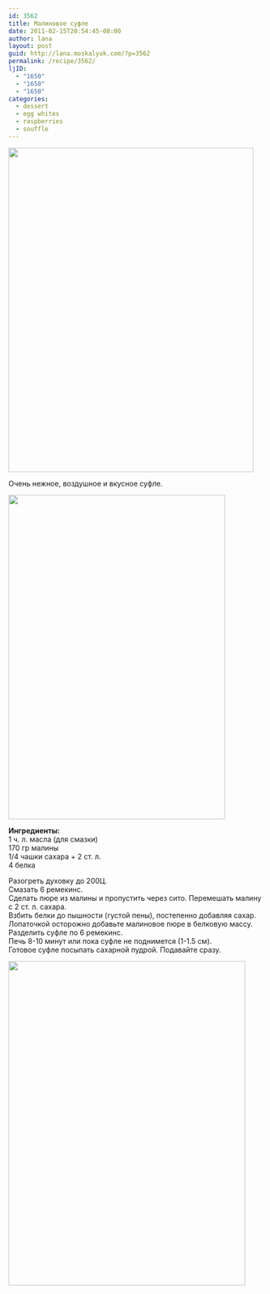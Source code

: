 ```yaml
---
id: 3562
title: Малиновое суфле
date: 2011-02-15T20:54:45-08:00
author: lana
layout: post
guid: http://lana.moskalyuk.com/?p=3562
permalink: /recipe/3562/
ljID:
  - "1650"
  - "1650"
  - "1650"
categories:
  - dessert
  - egg whites
  - raspberries
  - souffle
---
```

<img loading="lazy" class="alignnone" title="souffle" src="http://farm6.static.flickr.com/5220/5447360406_753f052ef3_z.jpg" alt="" width="483" height="640" />

Очень нежное, воздушное и вкусное суфле.

<img loading="lazy" class="alignnone" title="souffle" src="http://farm5.static.flickr.com/4150/5446742791_afeefa57e6_z.jpg" alt="" width="427" height="640" /> 

**Ингредиенты:**  
1 ч. л. масла (для смазки)  
170 гр малины  
1/4 чашки сахара + 2 ст. л.  
4 белка

Разогреть духовку до 200Ц.  
Смазать 6 ремекинс.  
Сделать пюре из малины и пропустить через сито. Перемешать малину с 2 ст. л. сахара.  
Взбить белки до пышности (густой пены), постепенно добавляя сахар.  
Лопаточкой осторожно добавьте малиновое пюре в белковую массу.  
Разделить суфле по 6 ремекинс.  
Печь 8-10 минут или пока суфле не поднимется (1-1.5 см).  
Готовое суфле посыпать сахарной пудрой. Подавайте сразу.

<img loading="lazy" class="alignnone" title="souffle" src="http://farm6.static.flickr.com/5297/5446749435_7847f687b5_z.jpg" alt="" width="467" height="640" />